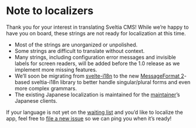 # Note to localizers

Thank you for your interest in translating Sveltia CMS! While we’re happy to have you on board, these strings are not ready for localization at this time.

- Most of the strings are unorganized or unpolished.
- Some strings are difficult to translate without context.
- Many strings, including configuration error messages and invisible labels for screen readers, will be added before the 1.0 release as we implement more missing features.
- We’ll soon be migrating from [svelte-i18n](https://github.com/kaisermann/svelte-i18n) to the new [MessageFormat 2](https://github.com/unicode-org/message-format-wg)-based sveltia-i18n library to better handle singular/plural forms and even more complex grammars.
- The existing Japanese localization is maintained for the [maintainer](https://github.com/kyoshino)’s Japanese clients.

If your language is not yet on the [waiting list](https://github.com/sveltia/sveltia-cms/labels/l10n) and you’d like to localize the app, feel free to [file a new issue](https://github.com/sveltia/sveltia-cms/issues) so we can ping you when it’s ready!
